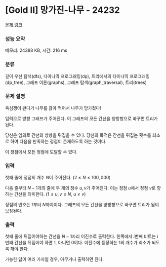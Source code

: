 # [Gold II] 망가진-나무 - 24232 

[문제 링크](https://www.acmicpc.net/problem/24232) 

### 성능 요약

메모리: 24388 KB, 시간: 216 ms

### 분류

깊이 우선 탐색(dfs), 다이나믹 프로그래밍(dp), 트리에서의 다이나믹 프로그래밍(dp_tree), 그래프 이론(graphs), 그래프 탐색(graph_traversal), 트리(trees)

### 문제 설명

욕심쟁이 판다가 나무를 갉아 먹어서 나무가 망가졌다!

입력으로 방향 그래프가 주어진다. 이 그래프의 모든 간선을 양방향으로 바꾸면 트리가 된다.

당신은 임의로 간선의 방향을 뒤집을 수 있다. 당신의 목적은 간선을 뒤집는 횟수를 최소로 하여 다음을 만족하는 정점이 존재하도록 하는 것이다.

이 정점에서 모든 정점에 도달할 수 있다.
### 입력 

 첫째 줄에 정점의 개수 $N$이 주어진다. $(2 \le N \le 100,000)$

다음 줄부터 $N-1$개의 줄에 두 개의 정수 $u, v$가 주어진다. 이는 정점 $u$에서 정점 $v$로 향하는 간선을 의미한다. $(1 \le u, v \le N$, $u ≠ v)$

정점의 번호는 $1$부터 $N$까지이다. 그래프의 모든 간선을 양방향으로 바꾸면 트리가 됨이 보장된다.
### 출력 

 첫째 줄에 뒤집어야하는 간선을 $N-1$자리 이진수로 출력한다. 왼쪽에서 $i$번째 비트는 $i$번째 간선을 뒤집어야 하면 1, 아니면 0이다. 이진수에 등장하는 1의 개수가 최소가 되도록 해야 한다.

가능한 답이 여러 가지일 경우, 아무거나 출력하면 된다.


